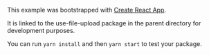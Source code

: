 This example was bootstrapped with [Create React App](https://github.com/facebook/create-react-app).

It is linked to the use-file-upload package in the parent directory for development purposes.

You can run `yarn install` and then `yarn start` to test your package.
